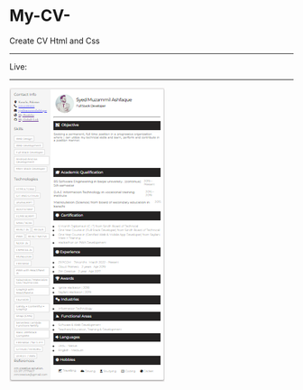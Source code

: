 # My-CV-
Create CV Html and Css 
<hr />

Live: 

<hr />
<img src="https://github.com/muzi-official/My-CV-/blob/master/cv.PNG" alt="cv demo"/>
